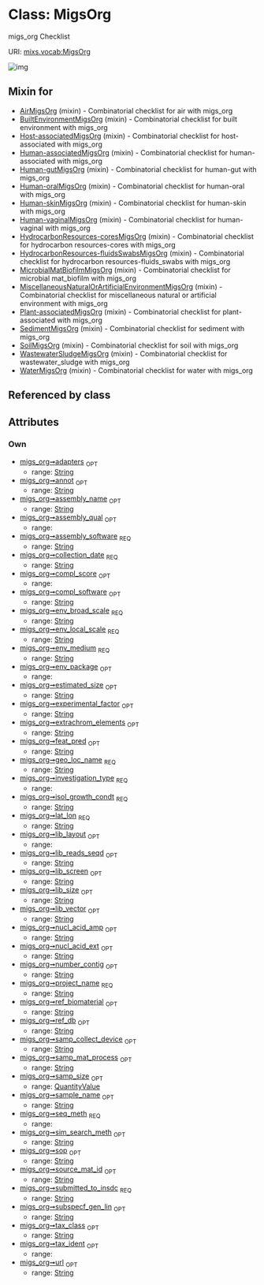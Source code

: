 
# Class: MigsOrg


migs_org Checklist

URI: [mixs.vocab:MigsOrg](https://w3id.org/mixs/vocab/MigsOrg)


![img](http://yuml.me/diagram/nofunky;dir:TB/class/[QuantityValue],[QuantityValue]<samp_size%200..1-++[MigsOrg&#124;submitted_to_insdc:string;investigation_type:investigation_type_enum;sample_name:string%20%3F;project_name:string;experimental_factor:string%20%3F;lat_lon:string;geo_loc_name:string;collection_date:string;env_broad_scale:string;env_local_scale:string;env_medium:string;env_package:env_package_enum%20%3F;subspecf_gen_lin:string%20%3F;extrachrom_elements:string%20%3F;estimated_size:string%20%3F;ref_biomaterial:string%20%3F;source_mat_id:string%20%3F;isol_growth_condt:string;samp_collect_device:string%20%3F;samp_mat_process:string%20%3F;nucl_acid_ext:string%20%3F;nucl_acid_amp:string%20%3F;lib_size:string%20%3F;lib_reads_seqd:string%20%3F;lib_layout:lib_layout_enum%20%3F;lib_vector:string%20%3F;lib_screen:string%20%3F;adapters:string%20%3F;seq_meth:seq_meth_enum;tax_ident:tax_ident_enum%20%3F;assembly_qual:assembly_qual_enum%20%3F;assembly_name:string%20%3F;assembly_software:string;annot:string%20%3F;number_contig:string%20%3F;feat_pred:string%20%3F;ref_db:string%20%3F;sim_search_meth:string%20%3F;tax_class:string%20%3F;compl_score:compl_score_enum%20%3F;compl_software:string%20%3F;url:string%20%3F;sop:string%20%3F],[WaterMigsOrg]uses%20-.->[MigsOrg],[WastewaterSludgeMigsOrg]uses%20-.->[MigsOrg],[SoilMigsOrg]uses%20-.->[MigsOrg],[SedimentMigsOrg]uses%20-.->[MigsOrg],[Plant-associatedMigsOrg]uses%20-.->[MigsOrg],[MiscellaneousNaturalOrArtificialEnvironmentMigsOrg]uses%20-.->[MigsOrg],[MicrobialMatBiofilmMigsOrg]uses%20-.->[MigsOrg],[HydrocarbonResources-fluidsSwabsMigsOrg]uses%20-.->[MigsOrg],[HydrocarbonResources-coresMigsOrg]uses%20-.->[MigsOrg],[Human-vaginalMigsOrg]uses%20-.->[MigsOrg],[Human-skinMigsOrg]uses%20-.->[MigsOrg],[Human-oralMigsOrg]uses%20-.->[MigsOrg],[Human-gutMigsOrg]uses%20-.->[MigsOrg],[Human-associatedMigsOrg]uses%20-.->[MigsOrg],[Host-associatedMigsOrg]uses%20-.->[MigsOrg],[BuiltEnvironmentMigsOrg]uses%20-.->[MigsOrg],[AirMigsOrg]uses%20-.->[MigsOrg],[WaterMigsOrg],[WastewaterSludgeMigsOrg],[SoilMigsOrg],[SedimentMigsOrg],[Plant-associatedMigsOrg],[MiscellaneousNaturalOrArtificialEnvironmentMigsOrg],[MicrobialMatBiofilmMigsOrg],[HydrocarbonResources-fluidsSwabsMigsOrg],[HydrocarbonResources-coresMigsOrg],[Human-vaginalMigsOrg],[Human-skinMigsOrg],[Human-oralMigsOrg],[Human-gutMigsOrg],[Human-associatedMigsOrg],[Host-associatedMigsOrg],[BuiltEnvironmentMigsOrg],[AirMigsOrg])

## Mixin for

 * [AirMigsOrg](AirMigsOrg.md) (mixin)  - Combinatorial checklist for air with migs_org
 * [BuiltEnvironmentMigsOrg](BuiltEnvironmentMigsOrg.md) (mixin)  - Combinatorial checklist for built environment with migs_org
 * [Host-associatedMigsOrg](Host-associatedMigsOrg.md) (mixin)  - Combinatorial checklist for host-associated with migs_org
 * [Human-associatedMigsOrg](Human-associatedMigsOrg.md) (mixin)  - Combinatorial checklist for human-associated with migs_org
 * [Human-gutMigsOrg](Human-gutMigsOrg.md) (mixin)  - Combinatorial checklist for human-gut with migs_org
 * [Human-oralMigsOrg](Human-oralMigsOrg.md) (mixin)  - Combinatorial checklist for human-oral with migs_org
 * [Human-skinMigsOrg](Human-skinMigsOrg.md) (mixin)  - Combinatorial checklist for human-skin with migs_org
 * [Human-vaginalMigsOrg](Human-vaginalMigsOrg.md) (mixin)  - Combinatorial checklist for human-vaginal with migs_org
 * [HydrocarbonResources-coresMigsOrg](HydrocarbonResources-coresMigsOrg.md) (mixin)  - Combinatorial checklist for hydrocarbon resources-cores with migs_org
 * [HydrocarbonResources-fluidsSwabsMigsOrg](HydrocarbonResources-fluidsSwabsMigsOrg.md) (mixin)  - Combinatorial checklist for hydrocarbon resources-fluids_swabs with migs_org
 * [MicrobialMatBiofilmMigsOrg](MicrobialMatBiofilmMigsOrg.md) (mixin)  - Combinatorial checklist for microbial mat_biofilm with migs_org
 * [MiscellaneousNaturalOrArtificialEnvironmentMigsOrg](MiscellaneousNaturalOrArtificialEnvironmentMigsOrg.md) (mixin)  - Combinatorial checklist for miscellaneous natural or artificial environment with migs_org
 * [Plant-associatedMigsOrg](Plant-associatedMigsOrg.md) (mixin)  - Combinatorial checklist for plant-associated with migs_org
 * [SedimentMigsOrg](SedimentMigsOrg.md) (mixin)  - Combinatorial checklist for sediment with migs_org
 * [SoilMigsOrg](SoilMigsOrg.md) (mixin)  - Combinatorial checklist for soil with migs_org
 * [WastewaterSludgeMigsOrg](WastewaterSludgeMigsOrg.md) (mixin)  - Combinatorial checklist for wastewater_sludge with migs_org
 * [WaterMigsOrg](WaterMigsOrg.md) (mixin)  - Combinatorial checklist for water with migs_org

## Referenced by class


## Attributes


### Own

 * [migs_org➞adapters](migs_org_adapters.md)  <sub>OPT</sub>
     * range: [String](types/String.md)
 * [migs_org➞annot](migs_org_annot.md)  <sub>OPT</sub>
     * range: [String](types/String.md)
 * [migs_org➞assembly_name](migs_org_assembly_name.md)  <sub>OPT</sub>
     * range: [String](types/String.md)
 * [migs_org➞assembly_qual](migs_org_assembly_qual.md)  <sub>OPT</sub>
     * range: 
 * [migs_org➞assembly_software](migs_org_assembly_software.md)  <sub>REQ</sub>
     * range: [String](types/String.md)
 * [migs_org➞collection_date](migs_org_collection_date.md)  <sub>REQ</sub>
     * range: [String](types/String.md)
 * [migs_org➞compl_score](migs_org_compl_score.md)  <sub>OPT</sub>
     * range: 
 * [migs_org➞compl_software](migs_org_compl_software.md)  <sub>OPT</sub>
     * range: [String](types/String.md)
 * [migs_org➞env_broad_scale](migs_org_env_broad_scale.md)  <sub>REQ</sub>
     * range: [String](types/String.md)
 * [migs_org➞env_local_scale](migs_org_env_local_scale.md)  <sub>REQ</sub>
     * range: [String](types/String.md)
 * [migs_org➞env_medium](migs_org_env_medium.md)  <sub>REQ</sub>
     * range: [String](types/String.md)
 * [migs_org➞env_package](migs_org_env_package.md)  <sub>OPT</sub>
     * range: 
 * [migs_org➞estimated_size](migs_org_estimated_size.md)  <sub>OPT</sub>
     * range: [String](types/String.md)
 * [migs_org➞experimental_factor](migs_org_experimental_factor.md)  <sub>OPT</sub>
     * range: [String](types/String.md)
 * [migs_org➞extrachrom_elements](migs_org_extrachrom_elements.md)  <sub>OPT</sub>
     * range: [String](types/String.md)
 * [migs_org➞feat_pred](migs_org_feat_pred.md)  <sub>OPT</sub>
     * range: [String](types/String.md)
 * [migs_org➞geo_loc_name](migs_org_geo_loc_name.md)  <sub>REQ</sub>
     * range: [String](types/String.md)
 * [migs_org➞investigation_type](migs_org_investigation_type.md)  <sub>REQ</sub>
     * range: 
 * [migs_org➞isol_growth_condt](migs_org_isol_growth_condt.md)  <sub>REQ</sub>
     * range: [String](types/String.md)
 * [migs_org➞lat_lon](migs_org_lat_lon.md)  <sub>REQ</sub>
     * range: [String](types/String.md)
 * [migs_org➞lib_layout](migs_org_lib_layout.md)  <sub>OPT</sub>
     * range: 
 * [migs_org➞lib_reads_seqd](migs_org_lib_reads_seqd.md)  <sub>OPT</sub>
     * range: [String](types/String.md)
 * [migs_org➞lib_screen](migs_org_lib_screen.md)  <sub>OPT</sub>
     * range: [String](types/String.md)
 * [migs_org➞lib_size](migs_org_lib_size.md)  <sub>OPT</sub>
     * range: [String](types/String.md)
 * [migs_org➞lib_vector](migs_org_lib_vector.md)  <sub>OPT</sub>
     * range: [String](types/String.md)
 * [migs_org➞nucl_acid_amp](migs_org_nucl_acid_amp.md)  <sub>OPT</sub>
     * range: [String](types/String.md)
 * [migs_org➞nucl_acid_ext](migs_org_nucl_acid_ext.md)  <sub>OPT</sub>
     * range: [String](types/String.md)
 * [migs_org➞number_contig](migs_org_number_contig.md)  <sub>OPT</sub>
     * range: [String](types/String.md)
 * [migs_org➞project_name](migs_org_project_name.md)  <sub>REQ</sub>
     * range: [String](types/String.md)
 * [migs_org➞ref_biomaterial](migs_org_ref_biomaterial.md)  <sub>OPT</sub>
     * range: [String](types/String.md)
 * [migs_org➞ref_db](migs_org_ref_db.md)  <sub>OPT</sub>
     * range: [String](types/String.md)
 * [migs_org➞samp_collect_device](migs_org_samp_collect_device.md)  <sub>OPT</sub>
     * range: [String](types/String.md)
 * [migs_org➞samp_mat_process](migs_org_samp_mat_process.md)  <sub>OPT</sub>
     * range: [String](types/String.md)
 * [migs_org➞samp_size](migs_org_samp_size.md)  <sub>OPT</sub>
     * range: [QuantityValue](QuantityValue.md)
 * [migs_org➞sample_name](migs_org_sample_name.md)  <sub>OPT</sub>
     * range: [String](types/String.md)
 * [migs_org➞seq_meth](migs_org_seq_meth.md)  <sub>REQ</sub>
     * range: 
 * [migs_org➞sim_search_meth](migs_org_sim_search_meth.md)  <sub>OPT</sub>
     * range: [String](types/String.md)
 * [migs_org➞sop](migs_org_sop.md)  <sub>OPT</sub>
     * range: [String](types/String.md)
 * [migs_org➞source_mat_id](migs_org_source_mat_id.md)  <sub>OPT</sub>
     * range: [String](types/String.md)
 * [migs_org➞submitted_to_insdc](migs_org_submitted_to_insdc.md)  <sub>REQ</sub>
     * range: [String](types/String.md)
 * [migs_org➞subspecf_gen_lin](migs_org_subspecf_gen_lin.md)  <sub>OPT</sub>
     * range: [String](types/String.md)
 * [migs_org➞tax_class](migs_org_tax_class.md)  <sub>OPT</sub>
     * range: [String](types/String.md)
 * [migs_org➞tax_ident](migs_org_tax_ident.md)  <sub>OPT</sub>
     * range: 
 * [migs_org➞url](migs_org_url.md)  <sub>OPT</sub>
     * range: [String](types/String.md)
